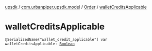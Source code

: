 [upsdk](../../index.md) / [com.urbanpiper.upsdk.model](../index.md) / [Order](index.md) / [walletCreditsApplicable](./wallet-credits-applicable.md)

# walletCreditsApplicable

`@SerializedName("wallet_credit_applicable") var walletCreditsApplicable: `[`Boolean`](https://kotlinlang.org/api/latest/jvm/stdlib/kotlin/-boolean/index.html)
